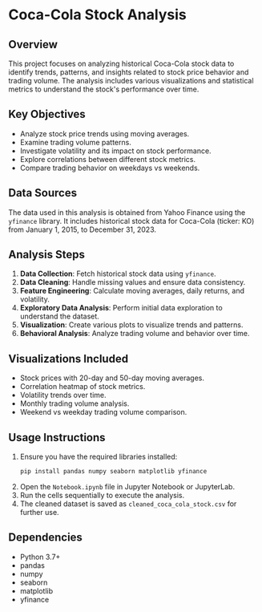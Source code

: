 # Coca-Cola Stock Analysis

## Overview
This project focuses on analyzing historical Coca-Cola stock data to identify trends, patterns, and insights related to stock price behavior and trading volume. The analysis includes various visualizations and statistical metrics to understand the stock's performance over time.

## Key Objectives
- Analyze stock price trends using moving averages.
- Examine trading volume patterns.
- Investigate volatility and its impact on stock performance.
- Explore correlations between different stock metrics.
- Compare trading behavior on weekdays vs weekends.

## Data Sources
The data used in this analysis is obtained from Yahoo Finance using the `yfinance` library. It includes historical stock data for Coca-Cola (ticker: KO) from January 1, 2015, to December 31, 2023.

## Analysis Steps
1. **Data Collection**: Fetch historical stock data using `yfinance`.
2. **Data Cleaning**: Handle missing values and ensure data consistency.
3. **Feature Engineering**: Calculate moving averages, daily returns, and volatility.
4. **Exploratory Data Analysis**: Perform initial data exploration to understand the dataset.
5. **Visualization**: Create various plots to visualize trends and patterns.
6. **Behavioral Analysis**: Analyze trading volume and behavior over time.

## Visualizations Included
- Stock prices with 20-day and 50-day moving averages.
- Correlation heatmap of stock metrics.
- Volatility trends over time.
- Monthly trading volume analysis.
- Weekend vs weekday trading volume comparison.

## Usage Instructions
1. Ensure you have the required libraries installed:
   ```bash
   pip install pandas numpy seaborn matplotlib yfinance
   ```
2. Open the `Notebook.ipynb` file in Jupyter Notebook or JupyterLab.
3. Run the cells sequentially to execute the analysis.
4. The cleaned dataset is saved as `cleaned_coca_cola_stock.csv` for further use.

## Dependencies
- Python 3.7+
- pandas
- numpy
- seaborn
- matplotlib
- yfinance


